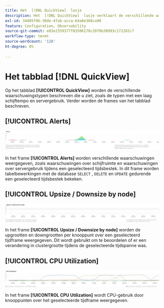 ```yaml
---
title: Het  [!DNL QuickView]  lusje
description: Het  [!DNL QuickView]  lusje verklaart de verschillende waakzame types u met inbegrip van die op laag schijftempo en servergebruik kunt zien.
exl-id: 34405f9b-30de-4fab-acca-64a8e308ca90
feature: Configuration, Observability
source-git-commit: e83e2359377f03506178c28f8b30993c172282c7
workflow-type: tm+mt
source-wordcount: '128'
ht-degree: 0%

---
```


# Het tabblad [!DNL QuickView]

Op het tabblad **[!UICONTROL QuickView]** worden de verschillende waarschuwingstypen beschreven die u ziet, zoals de typen met een laag schijftempo en servergebruik. Verder worden de frames van het tabblad beschreven.

## [!UICONTROL Alerts]

![ Alarm ](../../assets/tools/observation-for-adobe-commerce/quickview_alerts.jpg)

In het frame **[!UICONTROL Alerts]** worden verschillende waarschuwingen weergegeven, zoals waarschuwingen over schijfruimte en waarschuwingen over servergebruik tijdens een geselecteerd tijdsbestek. In dit frame worden tabelbewerkingen met de database `SELECT` , `DELETE` en `UPDATE` gedurende een geselecteerd tijdsbestek bekeken.

## [!UICONTROL Upsize / Downsize by node]

![ Upsize/Downsize door knoop ](../../assets/tools/observation-for-adobe-commerce/quickview_upsize_by_node.jpg)

In het frame **[!UICONTROL Upsize / Downsize by node]** worden de upgrootten en downgrootten per knooppunt over een geselecteerd tijdframe weergegeven. Dit wordt gebruikt om te beoordelen of er een verandering in clustergrootte tijdens de geselecteerde tijdspanne was.

## [!UICONTROL CPU Utilization]

![ het Gebruik van CPU ](../../assets/tools/observation-for-adobe-commerce/quickview_cpu.jpg)

In het frame **[!UICONTROL CPU Utilization]** wordt CPU-gebruik door knooppunten over het geselecteerde tijdframe weergegeven.
